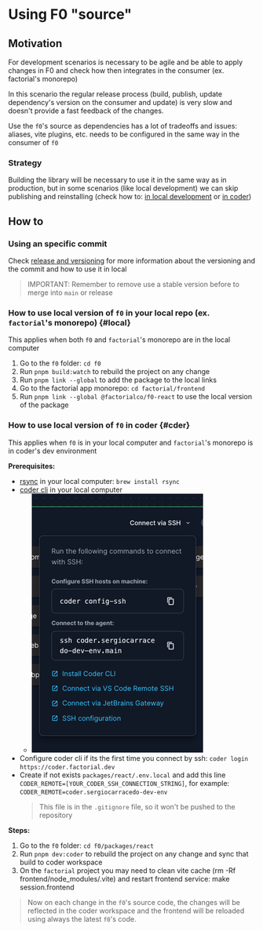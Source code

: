 # Using F0 "source"

## Motivation

For development scenarios is necessary to be agile and be able to apply changes
in F0 and check how then integrates in the consumer (ex. factorial's monorepo)

In this scenario the regular release process (build, publish, update
dependency's version on the consumer and update) is very slow and doesn't
provide a fast feedback of the changes.

Use the `f0`'s source as dependencies has a lot of tradeoffs and issues:
aliases, vite plugins, etc. needs to be configured in the same way in the
consumer of `f0`

### Strategy

Building the library will be necessary to use it in the same way as in
production, but in some scenarios (like local development) we can skip
publishing and reinstalling (check how to: [in local development](#local) or
[in coder](#coder))

## How to

### Using an specific commit

Check [release and versioning](release-and-versioning.md) for more information
about the versioning and the commit and how to use it in local

> IMPORTANT: Remember to remove use a stable version before to merge into `main`
> or release

### How to use local version of `f0` in your local repo (ex. `factorial`'s monorepo) {#local}

This applies when both `f0` and `factorial`'s monorepo are in the local computer

1. Go to the `f0` folder: `cd f0`
2. Run `pnpm build:watch` to rebuild the project on any change
3. Run `pnpm link --global` to add the package to the local links
4. Go to the factorial app monorepo: `cd factorial/frontend`
5. Run `pnpm link --global @factorialco/f0-react` to use the local version of
   the package

### How to use local version of `f0` in coder {#cder}

This applies when `f0` is in your local computer and `factorial`'s monorepo is
in coder's dev environment

**Prerequisites:**

- [rsync](https://linux.die.net/man/1/rsync) in your local computer:
  `brew install rsync`
- [coder cli](https://coder.com/docs/install/cli) in your local computer
  - ![Coder ssh](images/coder.png)
- Configure coder cli if its the first time you connect by ssh:
  `coder login https://coder.factorial.dev`
- Create if not exists `packages/react/.env.local` and add this line
  `CODER_REMOTE=[YOUR_CODER_SSH_CONNECTION_STRING]`, for example:
  `CODER_REMOTE=coder.sergiocarracedo-dev-env`
  > This file is in the `.gitignore` file, so it won't be pushed to the
  > repository

**Steps:**

1. Go to the `f0` folder: `cd f0/packages/react`
2. Run `pnpm dev:coder` to rebuild the project on any change and sync that build
   to coder workspace
3. On the `factorial` project you may need to clean vite cache (rm -Rf
   frontend/node_modules/.vite) and restart frontend service: make
   session.frontend

> Now on each change in the `f0`'s source code, the changes will be reflected in
> the coder workspace and the frontend will be reloaded using always the latest
> `f0`'s code.

